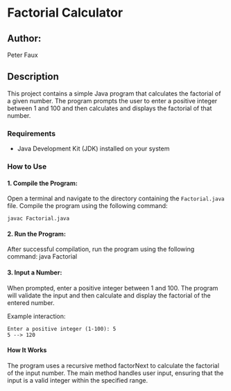 # Factorial Calculator
## Author:
Peter Faux
## Description
This project contains a simple Java program that calculates the factorial of a given number. 
The program prompts the user to enter a positive integer between 1 and 100 and then calculates 
and displays the factorial of that number.

### Requirements

- Java Development Kit (JDK) installed on your system

### How to Use

#### 1. **Compile the Program:**

Open a terminal and navigate to the directory containing the `Factorial.java` file. 
Compile the program using the following command:

  	
  	javac Factorial.java

#### 2. Run the Program:

After successful compilation, run the program using the following command:
	java Factorial

#### 3. Input a Number:

When prompted, enter a positive integer between 1 and 100. The program will validate 
the input and then calculate and display the factorial of the entered number.

Example interaction:

	Enter a positive integer (1-100): 5
	5 --> 120

#### How It Works
The program uses a recursive method factorNext to calculate the factorial of the input number.
The main method handles user input, ensuring that the input is a valid integer within the specified range.